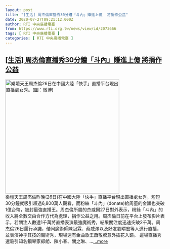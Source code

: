 ```yaml
---
layout: post
title: "[生活] 周杰倫直播秀30分鐘「斗內」賺進上億  將捐作公益"
date: 2020-07-27T09:21:12.000Z
author: RTI 中央廣播電臺
from: https://www.rti.org.tw/news/view/id/2073666
tags: [ RTI 中央廣播電臺 ]
categories: [ RTI 中央廣播電臺 ]
---
```

<!--1595841672000-->
[[生活] 周杰倫直播秀30分鐘「斗內」賺進上億  將捐作公益](https://www.rti.org.tw/news/view/id/2073666)
------

<div>
<img src="https://static.rti.org.tw/assets/thumbnails/2020/07/27/a9a1369cbd74be9c364cb8e3dcb6bf31.jpg" width="360" alt="樂壇天王周杰倫26日在中國大陸「快手」直播平台現出直播處女秀。(圖：微博)" title="樂壇天王周杰倫26日在中國大陸「快手」直播平台現出直播處女秀。(圖：微博)"><br>樂壇天王周杰倫昨晚(26日)在中國大陸「快手」直播平台現出直播處女秀，短短30分鐘就吸引超過6,800萬人觀看，而粉絲「斗內」(donate)給周董的金額也突破1億台幣，被封最強直播王。周杰倫所屬的杰威爾27日對外表示，粉絲「斗內」的收入將全數交由合作方代為處理，捐作公益之用。周杰倫日前在平台上發布影片表示，若關注人數達1千萬將直播表演最強魔術秀，結果關注度迅速突破2千萬。周杰倫26日履行承諾，偕同魔術師陳冠霖、蔡威澤以及好友劉畊宏等人進行直播，並表演神乎其技的魔術秀，現場還有金曲歌王蕭敬騰意外插花入鏡。 這場直播秀還吸引知名鋼琴家郎朗、陳小春、關之琳、...<a target="_blank" href="https://www.rti.org.tw/news/view/id/2073666">...more</a>
</div>
